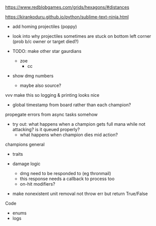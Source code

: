 https://www.redblobgames.com/grids/hexagons/#distances

https://kirankoduru.github.io/python/sublime-text-ninja.html


- add homing projectiles (poppy)
- look into why projectiles sometimes are stuck on bottom left corner (prob b/c owner or target died?)


- TODO: make other star gaurdians
  - zoe
    - cc



- show dmg numbers
  - maybe also source?


vvv make this so logging & printing looks nice
- global timestamp from board rather than each champion?


propegate errors from async tasks somehow

- try out: what happens when a champion gets full mana while not attacking? is it queued properly?
  - what happens when champion dies mid action?




champions general
- traits
- damage logic
  - dmg need to be responded to (eg thronmail)
  - this response needs a callback to process too
  - on-hit modifiers?

- make nonexistent unit removal not throw err but return True/False


Code
- enums
- logs
